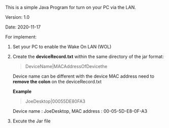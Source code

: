 This is a simple Java Program for turn on your PC via the LAN.

Version: 1.0

Date: 2020-11-17

For implement:
1.  Set your PC to enable the Wake On LAN (WOL)

2. Create the **deviceRecord.txt** within the same directory of the jar
    format:
	>DeviceName|MACAddressOfDevicethe

	Device name can be different with the device
	MAC address need to **remove the colon** on the deviceRecord.txt
	
   **Example**
     >JoeDesktop|00055DE80FA3

   Device name : JoeDesktop, MAC address : 00-05-5D-E8-0F-A3

3. Excute the Jar file
